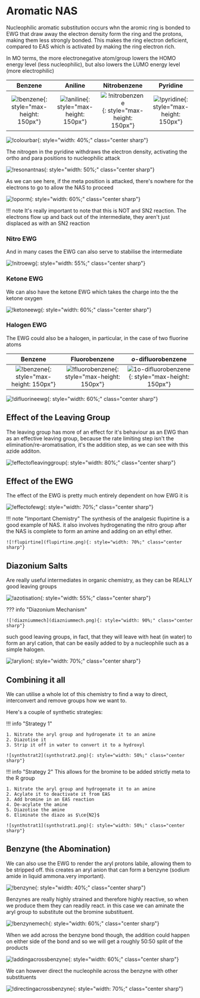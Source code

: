 # Aromatic NAS

Nucleophilic aromatic substitution occurs whn the aromic ring is bonded to EWG that draw away the electron density form the ring and the protons, making them less strongly bonded. This makes the ring electron deficient, compared to EAS which is activated by making the ring electron rich.

In MO terms, the more electronegative atom/group lowers the HOMO energy level (less nucleophilic), but also lowers the LUMO energy level (more electrophilic)

|                           Benzene                            |                        Aniline                        |                         Nitrobenzene                         |                        Pyridine                         |
| :----------------------------------------------------------: | :---------------------------------------------------: | :----------------------------------------------------------: | :-----------------------------------------------------: |
| ![!benzene](benzene-1601787089696.png){: style="max-height: 150px"} | ![!aniline](aniline.png){: style="max-height: 150px"} | ![!nitrobenzene](nitrobenzene.png){: style="max-height: 150px"} | ![!pyridine](pyridine.png){: style="max-height: 150px"} |

![!colourbar](colourbar.png){: style="width: 40%;" class="center sharp"}

The nitrogen in the pyridine withdraws the electron density, activating the ortho and para positions to nucleophilic attack

![!resonantnas](resonantnas.png){: style="width: 50%;" class="center sharp"}

As we can see here, if the meta position is attacked, there's nowhere for the electrons to go to allow the NAS to proceed

![!oporm](oporm.png){: style="width: 60%;" class="center sharp"}

!!! note
	It's really important to note that this is NOT and SN2 reaction. The electrons flow up and back out of the intermediate, they aren't just displaced as with an SN2 reaction

### Nitro EWG

And in many cases the EWG can also serve to stabilise the intermediate

![!nitroewg](nitroewg.png){: style="width: 55%;" class="center sharp"}

### Ketone EWG

We can also have the ketone EWG which takes the charge into the the ketone oxygen

![!ketoneewg](ketoneewg.png){: style="width: 60%;" class="center sharp"}

### Halogen EWG

The EWG could also be a halogen, in particular, in the case of two fluorine atoms



|                           Benzene                            |                        Fluorobenzene                         |                     *o*-difluorobenzene                      |
| :----------------------------------------------------------: | :----------------------------------------------------------: | :----------------------------------------------------------: |
| ![!benzene](benzene-1601794636926.png){: style="max-height: 150px"} | ![!fluorobenzene](fluorobenzene.png){: style="max-height: 150px"} | ![1o-difluorobenzene](o-difluorobenzene.png){: style="max-height: 150px"} |

![!difluorineewg](difluorineewg.png){: style="width: 60%;" class="center sharp"}

## Effect of the Leaving Group

The leaving group has more of an effect for it's behaviour as an EWG than as an effective leaving group, because the rate limiting step isn't the elimination/re-aromatisation, it's the addition step, as we can see with this azide additon.

![!effectofleavinggroup](effectofleavinggroup.png){: style="width: 80%;" class="center sharp"}

## Effect of the EWG

The effect of the EWG is pretty much entirely dependent on how EWG it is

![!effectofewg](effectofewg.png){: style="width: 70%;" class="center sharp"}

!!! note "Important Chemistry"
	The synthesis of the analgesic flupirtine is a good example of NAS. it also involves hydrogenating the nitro group after the NAS is complete to form an amine and adding on an ethyl ether.

	![!flupirtine](flupirtine.png){: style="width: 70%;" class="center sharp"}

## Diazonium Salts

Are really useful intermediates in organic chemistry, as they can be REALLY good leaving groups


![!azotisation](azotisation.png){: style="width: 55%;" class="center sharp"}


??? info "Diazonium Mechanism"
	
	![!diazniummech](diazniummech.png){: style="width: 90%;" class="center sharp"}



such good leaving groups, in fact, that they will leave with heat (in water) to form an aryl cation, that can be easily added to by a nucleophile such as a simple halogen.

![!arylion](arylion.png){: style="width: 70%;" class="center sharp"}

## Combining it all

We can utilise a whole lot of this chemistry to find a way to direct, interconvert and remove groups how we want to.

Here's a couple of synthetic strategies:

!!! info "Strategy 1"
	
    1. Nitrate the aryl group and hydrogenate it to an amine
    2. Diazotise it
    3. Strip it off in water to convert it to a hydroxyl
    
    ![synthstrat2](synthstrat2.png){: style="width: 50%;" class="center sharp"}

!!! info "Strategy 2"
	This allows for the bromine to be added strictly meta to the R group
	
	1. Nitrate the aryl group and hydrogenate it to an amine
	2. Acylate it to deactivate it from EAS
	3. Add bromine in an EAS reaction
	4. De-acylate the amine
	5. Diazotise the amine
	6. Eliminate the diazo as $\ce{N2}$
	
	![synthstrat1](synthstrat1.png){: style="width: 50%;" class="center sharp"}

## Benzyne (the Abomination)

We can also use the EWG to render the aryl protons labile, allowing them to be stripped off. this creates an aryl anion that can form a benzyne (sodium amide in liquid ammona.very important).

![!benzyne](benzyne.png){: style="width: 40%;" class="center sharp"}

Benzynes are really highly strained and therefore highly reactive, so when we produce them they can readily react. in this case we can aminate the aryl group to substitute out the bromine substituent.

![!benzynemech](benzynemech.png){: style="width: 60%;" class="center sharp"}

When we add across the benzyne bond though, the addition could happen on either side of the bond and so we will get a roughly 50:50 split of the products

![!addingacrossbenzyne](addingacrossbenzyne.png){: style="width: 60%;" class="center sharp"}

We can however direct the nucleophile across the benzyne with other substituents

![!directingacrossbenzyne](directingacrossbenzyne.png){: style="width: 70%;" class="center sharp"}